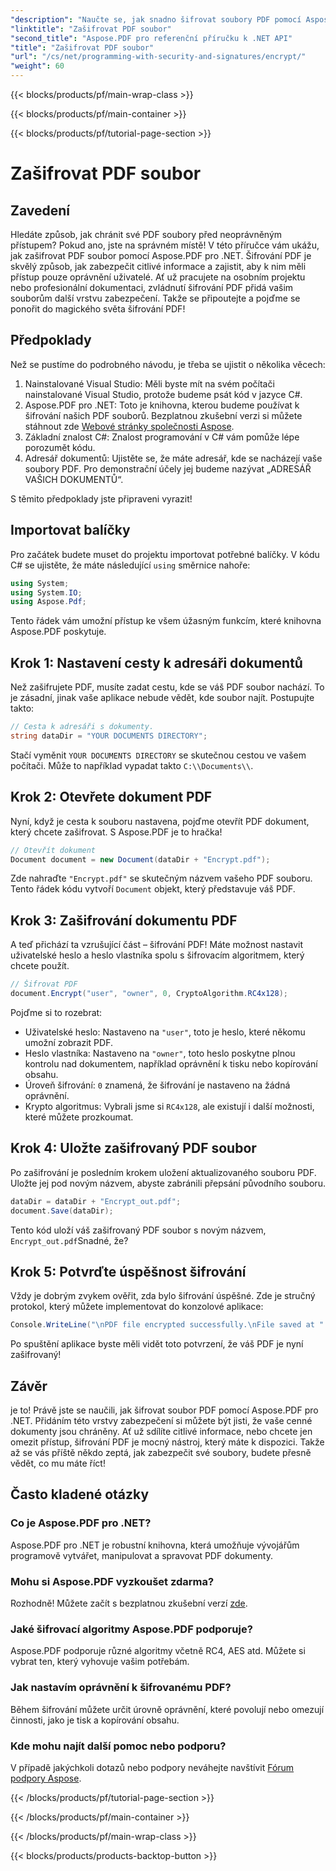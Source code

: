 ```yaml
---
"description": "Naučte se, jak snadno šifrovat soubory PDF pomocí Aspose.PDF pro .NET. Zabezpečte citlivé informace pomocí našeho jednoduchého podrobného návodu."
"linktitle": "Zašifrovat PDF soubor"
"second_title": "Aspose.PDF pro referenční příručku k .NET API"
"title": "Zašifrovat PDF soubor"
"url": "/cs/net/programming-with-security-and-signatures/encrypt/"
"weight": 60
---
```


{{< blocks/products/pf/main-wrap-class >}}

{{< blocks/products/pf/main-container >}}

{{< blocks/products/pf/tutorial-page-section >}}

# Zašifrovat PDF soubor

## Zavedení

Hledáte způsob, jak chránit své PDF soubory před neoprávněným přístupem? Pokud ano, jste na správném místě! V této příručce vám ukážu, jak zašifrovat PDF soubor pomocí Aspose.PDF pro .NET. Šifrování PDF je skvělý způsob, jak zabezpečit citlivé informace a zajistit, aby k nim měli přístup pouze oprávnění uživatelé. Ať už pracujete na osobním projektu nebo profesionální dokumentaci, zvládnutí šifrování PDF přidá vašim souborům další vrstvu zabezpečení. Takže se připoutejte a pojďme se ponořit do magického světa šifrování PDF!

## Předpoklady

Než se pustíme do podrobného návodu, je třeba se ujistit o několika věcech:

1. Nainstalované Visual Studio: Měli byste mít na svém počítači nainstalované Visual Studio, protože budeme psát kód v jazyce C#.
2. Aspose.PDF pro .NET: Toto je knihovna, kterou budeme používat k šifrování našich PDF souborů. Bezplatnou zkušební verzi si můžete stáhnout zde [Webové stránky společnosti Aspose](https://releases.aspose.com/).
3. Základní znalost C#: Znalost programování v C# vám pomůže lépe porozumět kódu.
4. Adresář dokumentů: Ujistěte se, že máte adresář, kde se nacházejí vaše soubory PDF. Pro demonstrační účely jej budeme nazývat „ADRESÁŘ VAŠICH DOKUMENTŮ“.

S těmito předpoklady jste připraveni vyrazit!

## Importovat balíčky

Pro začátek budete muset do projektu importovat potřebné balíčky. V kódu C# se ujistěte, že máte následující `using` směrnice nahoře:

```csharp
using System;
using System.IO;
using Aspose.Pdf;
```

Tento řádek vám umožní přístup ke všem úžasným funkcím, které knihovna Aspose.PDF poskytuje.

## Krok 1: Nastavení cesty k adresáři dokumentů

Než zašifrujete PDF, musíte zadat cestu, kde se váš PDF soubor nachází. To je zásadní, jinak vaše aplikace nebude vědět, kde soubor najít. Postupujte takto:

```csharp
// Cesta k adresáři s dokumenty.
string dataDir = "YOUR DOCUMENTS DIRECTORY";
```

Stačí vyměnit `YOUR DOCUMENTS DIRECTORY` se skutečnou cestou ve vašem počítači. Může to například vypadat takto `C:\\Documents\\`.

## Krok 2: Otevřete dokument PDF

Nyní, když je cesta k souboru nastavena, pojďme otevřít PDF dokument, který chcete zašifrovat. S Aspose.PDF je to hračka!

```csharp
// Otevřít dokument
Document document = new Document(dataDir + "Encrypt.pdf");
```

Zde nahraďte `"Encrypt.pdf"` se skutečným názvem vašeho PDF souboru. Tento řádek kódu vytvoří `Document` objekt, který představuje váš PDF.

## Krok 3: Zašifrování dokumentu PDF

A teď přichází ta vzrušující část – šifrování PDF! Máte možnost nastavit uživatelské heslo a heslo vlastníka spolu s šifrovacím algoritmem, který chcete použít.

```csharp
// Šifrovat PDF
document.Encrypt("user", "owner", 0, CryptoAlgorithm.RC4x128);
```

Pojďme si to rozebrat:
- Uživatelské heslo: Nastaveno na `"user"`, toto je heslo, které někomu umožní zobrazit PDF.
- Heslo vlastníka: Nastaveno na `"owner"`, toto heslo poskytne plnou kontrolu nad dokumentem, například oprávnění k tisku nebo kopírování obsahu.
- Úroveň šifrování: `0` znamená, že šifrování je nastaveno na žádná oprávnění.
- Krypto algoritmus: Vybrali jsme si `RC4x128`, ale existují i další možnosti, které můžete prozkoumat.

## Krok 4: Uložte zašifrovaný PDF soubor

Po zašifrování je posledním krokem uložení aktualizovaného souboru PDF. Uložte jej pod novým názvem, abyste zabránili přepsání původního souboru.

```csharp
dataDir = dataDir + "Encrypt_out.pdf";
document.Save(dataDir);
```

Tento kód uloží váš zašifrovaný PDF soubor s novým názvem, `Encrypt_out.pdf`Snadné, že?

## Krok 5: Potvrďte úspěšnost šifrování

Vždy je dobrým zvykem ověřit, zda bylo šifrování úspěšné. Zde je stručný protokol, který můžete implementovat do konzolové aplikace:

```csharp
Console.WriteLine("\nPDF file encrypted successfully.\nFile saved at " + dataDir);
```

Po spuštění aplikace byste měli vidět toto potvrzení, že váš PDF je nyní zašifrovaný!

## Závěr

je to! Právě jste se naučili, jak šifrovat soubor PDF pomocí Aspose.PDF pro .NET. Přidáním této vrstvy zabezpečení si můžete být jisti, že vaše cenné dokumenty jsou chráněny. Ať už sdílíte citlivé informace, nebo chcete jen omezit přístup, šifrování PDF je mocný nástroj, který máte k dispozici. Takže až se vás příště někdo zeptá, jak zabezpečit své soubory, budete přesně vědět, co mu máte říct!

## Často kladené otázky

### Co je Aspose.PDF pro .NET?
Aspose.PDF pro .NET je robustní knihovna, která umožňuje vývojářům programově vytvářet, manipulovat a spravovat PDF dokumenty.

### Mohu si Aspose.PDF vyzkoušet zdarma?
Rozhodně! Můžete začít s bezplatnou zkušební verzí [zde](https://releases.aspose.com/).

### Jaké šifrovací algoritmy Aspose.PDF podporuje?
Aspose.PDF podporuje různé algoritmy včetně RC4, AES atd. Můžete si vybrat ten, který vyhovuje vašim potřebám.

### Jak nastavím oprávnění k šifrovanému PDF?
Během šifrování můžete určit úrovně oprávnění, které povolují nebo omezují činnosti, jako je tisk a kopírování obsahu.

### Kde mohu najít další pomoc nebo podporu?
V případě jakýchkoli dotazů nebo podpory neváhejte navštívit [Fórum podpory Aspose](https://forum.aspose.com/c/pdf/10).

{{< /blocks/products/pf/tutorial-page-section >}}

{{< /blocks/products/pf/main-container >}}

{{< /blocks/products/pf/main-wrap-class >}}

{{< blocks/products/products-backtop-button >}}